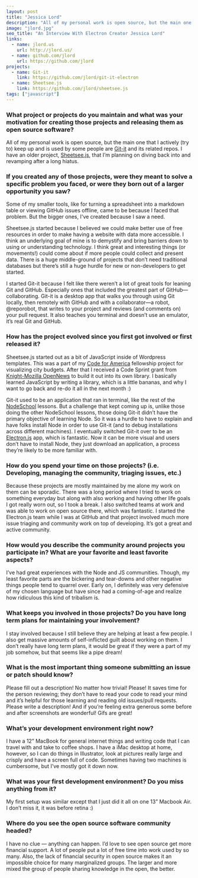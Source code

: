 ```yaml
---
layout: post
title: "Jessica Lord"
description: "All of my personal work is open source, but the main one that I actively (try to) keep up and is used by some people are Git-it and its related repos."
image: "jlord.jpg"
seo_title: "An Interview With Electron Creator Jessica Lord"
links:
  - name: jlord.us
    url: http://jlord.us/
  - name: github.com/jlord
    url: https://github.com/jlord
projects:
  - name: Git-it
    link: https://github.com/jlord/git-it-electron
  - name: Sheetsee.js
    link: https://github.com/jlord/sheetsee.js
tags: ["javascript"]
---
```


### What project or projects do you maintain and what was your motivation for creating those projects and releasing them as open source software?

All of my personal work is open source, but the main one that I actively (try to) keep up and is used by some people are [Git-it](https://github.com/jlord/git-it-electron) and its related repos. I have an older project, [Sheetsee.js](https://github.com/jlord/sheetsee.js), that I’m planning on diving back into and revamping after a long hiatus.

### If you created any of those projects, were they meant to solve a specific problem you faced, or were they born out of a larger opportunity you saw?

Some of my smaller tools, like for turning a spreadsheet into a markdown table  or viewing GitHub issues offline, came to be because I faced that problem. But the bigger ones, I've created because I saw a need.

Sheetsee.js started because I believed we could make better use of free resources in order to make having a website with data more accessible. I think an underlying goal of mine is to demystify and bring barriers down to using or understanding technology. I think great and interesting things (or movements!) could come about if more people could collect and present data. There is a huge middle-ground of projects that don’t need traditional databases but there’s still a huge hurdle for new or non-developers to get started.

I started Git-it because I felt like there weren’t a lot of great tools for leaning Git and GitHub. Especially ones that included the greatest part of GitHub—collaborating. Git-it is a desktop app that walks you through using Git locally, then remotely with GitHub and with a collaborator—a robot, @reporobot, that writes to your project and reviews (and comments on) your pull request. It also teaches you terminal and doesn’t use an emulator, it’s real Git and GitHub.

### How has the project evolved since you first got involved or first released it?

Sheetsee.js started out as a bit of JavaScript inside of Wordpress templates. This was a part of my [Code for America](https://www.codeforamerica.org/) fellowship project for visualizing city budgets. After that I received a Code Sprint grant from [Knight-Mozilla OpenNews](https://opennews.org/) to build it out into its own library. I basically learned JavaScript by writing a library, which is a little bananas, and why I want to go back and re-do it all in the next month :)

Git-it used to be an application that ran in terminal, like the rest of the [NodeSchool](https://nodeschool.io/) lessons. But a challenge that kept coming up is, unlike those doing the other NodeSchool lessons, those doing Git-it didn’t have the primary objective of learning Node. So it was a hurdle to have to explain and have folks install Node in order to use Git-it (and to debug installations across different machines). I eventually switched Git-it over to be an [Electron.js](http://electron.atom.io/) app, which is fantastic. Now it can be more visual and users don’t have to install Node, they just download an application, a process they’re likely to be more familiar with.

### How do you spend your time on those projects? (i.e. Developing, managing the community, triaging issues, etc.)

Because these projects are mostly maintained by me alone my work on them can be sporadic. There was a long period where I tried to work on something everyday but along with also working and having other life goals I got really worn out, so I took a break. I also switched teams at work and was able to work on open source there, which was fantastic. I started the Electron.js team while I was at GitHub and that project involved much more issue triaging and community work on top of developing. It’s got a great and active community.

### How would you describe the community around projects you participate in? What are your favorite and least favorite aspects?

I’ve had great experiences with the Node and JS communities. Though, my least favorite parts are the bickering and tear-downs and other negative things people tend to quarrel over. Early on, I definitely was very defensive of my chosen language but have since had a coming-of-age and realize how ridiculous this kind of tribalism is.

### What keeps you involved in those projects? Do you have long term plans for maintaining your involvement?

I stay involved because I still believe they are helping at least a few people. I also get massive amounts of self-inflicted guilt about working on them. I don’t really have long term plans, it would be great if they were a part of my job somehow, but that seems like a pipe dream!

### What is the most important thing someone submitting an issue or patch should know?

Please fill out a description! No matter how trivial! Please! It saves time for the person reviewing; they don’t have to read your code to read your mind and it’s helpful for those learning and reading old issues/pull requests. Please write a description! And if you’re feeling extra generous some before and after screenshots are wonderful! Gifs are great!

### What’s your development environment right now?

I have a 12” MacBook for general internet things and writing code that I can travel with and take to coffee shops. I have a iMac desktop at home, however, so I can do things in Illustrator, look at pictures really large and crisply and have a screen full of code. Sometimes having two machines is cumbersome, but I’ve mostly got it down now.

### What was your first development environment? Do you miss anything from it?

My first setup was similar except that I just did it all on one 13” Macbook Air. I don’t miss it, it was before retina :)

### Where do you see the open source software community headed?

I have no clue — anything can happen. I’d love to see open source get more financial support. A lot of people put a lot of free time into work used by so many. Also, the lack of financial security in open source makes it an impossible choice for many marginalized groups. The larger and more mixed the group of people sharing knowledge in the open, the better.
